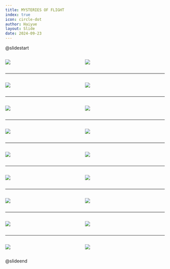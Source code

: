 ```yaml
---
title: MYSTERIES OF FLIGHT
index: true
icon: circle-dot
author: Haiyue
layout: Slide
date: 2024-09-23
---
```

 
@slidestart

<div style="display:flex">
<div style="flex:1">

![](https://raw.githubusercontent.com/yclord/reading/refs/heads/master/english/Level-V/MYSTERIES%20OF%20FLIGHT/001.webp)
</div>
<div style="flex:1">

![](https://raw.githubusercontent.com/yclord/reading/refs/heads/master/english/Level-V/MYSTERIES%20OF%20FLIGHT/002.webp)
</div>
</div>

---

<div style="display:flex">
<div style="flex:1">

![](https://raw.githubusercontent.com/yclord/reading/refs/heads/master/english/Level-V/MYSTERIES%20OF%20FLIGHT/003.webp)
</div>
<div style="flex:1">

![](https://raw.githubusercontent.com/yclord/reading/refs/heads/master/english/Level-V/MYSTERIES%20OF%20FLIGHT/004.webp)
</div>
</div>

---

<div style="display:flex">
<div style="flex:1">

![](https://raw.githubusercontent.com/yclord/reading/refs/heads/master/english/Level-V/MYSTERIES%20OF%20FLIGHT/005.webp)
</div>
<div style="flex:1">

![](https://raw.githubusercontent.com/yclord/reading/refs/heads/master/english/Level-V/MYSTERIES%20OF%20FLIGHT/006.webp)
</div>
</div>

---

<div style="display:flex">
<div style="flex:1">

![](https://raw.githubusercontent.com/yclord/reading/refs/heads/master/english/Level-V/MYSTERIES%20OF%20FLIGHT/007.webp)
</div>
<div style="flex:1">

![](https://raw.githubusercontent.com/yclord/reading/refs/heads/master/english/Level-V/MYSTERIES%20OF%20FLIGHT/008.webp)
</div>
</div>

---

<div style="display:flex">
<div style="flex:1">

![](https://raw.githubusercontent.com/yclord/reading/refs/heads/master/english/Level-V/MYSTERIES%20OF%20FLIGHT/009.webp)
</div>
<div style="flex:1">

![](https://raw.githubusercontent.com/yclord/reading/refs/heads/master/english/Level-V/MYSTERIES%20OF%20FLIGHT/010.webp)
</div>
</div>

---

<div style="display:flex">
<div style="flex:1">

![](https://raw.githubusercontent.com/yclord/reading/refs/heads/master/english/Level-V/MYSTERIES%20OF%20FLIGHT/011.webp)
</div>
<div style="flex:1">

![](https://raw.githubusercontent.com/yclord/reading/refs/heads/master/english/Level-V/MYSTERIES%20OF%20FLIGHT/012.webp)
</div>
</div>

---

<div style="display:flex">
<div style="flex:1">

![](https://raw.githubusercontent.com/yclord/reading/refs/heads/master/english/Level-V/MYSTERIES%20OF%20FLIGHT/013.webp)
</div>
<div style="flex:1">

![](https://raw.githubusercontent.com/yclord/reading/refs/heads/master/english/Level-V/MYSTERIES%20OF%20FLIGHT/014.webp)
</div>
</div>

---

<div style="display:flex">
<div style="flex:1">

![](https://raw.githubusercontent.com/yclord/reading/refs/heads/master/english/Level-V/MYSTERIES%20OF%20FLIGHT/015.webp)
</div>
<div style="flex:1">

![](https://raw.githubusercontent.com/yclord/reading/refs/heads/master/english/Level-V/MYSTERIES%20OF%20FLIGHT/016.webp)
</div>
</div>

---

<div style="display:flex">
<div style="flex:1">

![](https://raw.githubusercontent.com/yclord/reading/refs/heads/master/english/Level-V/MYSTERIES%20OF%20FLIGHT/017.webp)
</div>
<div style="flex:1">

![](https://raw.githubusercontent.com/yclord/reading/refs/heads/master/english/Level-V/MYSTERIES%20OF%20FLIGHT/018.webp)
</div>
</div>

@slideend